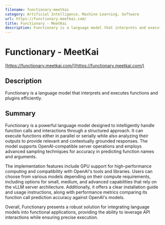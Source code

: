 ```yaml
---
filename: functionary-meetkai
category: Artificial Intelligence, Machine Learning, Software
url: https://functionary.meetkai.com/
title: Functionary - MeetKai
description: Functionary is a language model that interprets and executes functions and plugins efficiently.
---
```

# Functionary - MeetKai

[https://functionary.meetkai.com/](https://functionary.meetkai.com/)

## Description

Functionary is a language model that interprets and executes functions and plugins efficiently.

## Summary

Functionary is a powerful language model designed to intelligently handle function calls and interactions through a structured approach. It can execute functions either in parallel or serially while also analyzing their outputs to provide relevant and contextually grounded responses. The model supports OpenAI-compatible server operations and employs advanced sampling techniques for accuracy in predicting function names and arguments.

The implementation features include GPU support for high-performance computing and compatibility with OpenAI's tools and libraries. Users can choose from various models depending on their compute requirements, including options for small, medium, and advanced capabilities that rely on the vLLM server architecture. Additionally, it offers a clear installation guide and usage instructions, along with performance metrics comparing its function call prediction accuracy against OpenAI's models. 

Overall, Functionary presents a robust solution for integrating language models into functional applications, providing the ability to leverage API interactions while ensuring precise execution.
